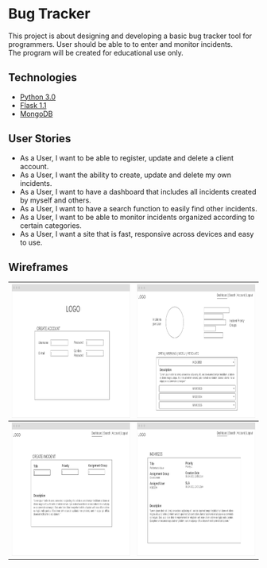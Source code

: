 # Bug Tracker
This project is about designing and developing a basic bug tracker tool for programmers. User should be able to to enter and monitor incidents.  
The program will be created for educational use only.

## Technologies
- [Python 3.0](https://www.python.org/)
- [Flask 1.1](https://flask.palletsprojects.com/en/1.1.x/)
- [MongoDB](https://www.mongodb.com/3)

## User Stories
- As a User, I want to be able to register, update and delete a client account.
- As a User, I want the ability to create, update and delete my own incidents.
- As a User, I want to have a dashboard that includes all incidents created by myself and others.
- As a User, I want to have a search function to easily find other incidents.
- As a User, I want to be able to monitor incidents organized according to certain categories.
- As a User, I want a site that is fast, responsive across devices and easy to use.

## Wireframes
|<img src="wireframes/Wireframe_Account-Creation.png" width="439" height="269">|<img src="wireframes/Wireframe_Dashboard.png" width="439" height="269">|
------------ | -------------
|<img src="wireframes/Wireframe_Incident-Creation.png" width="439" height="269">|<img src="wireframes/Wireframe_Incident-Overview.png" width="439" height="269">|
